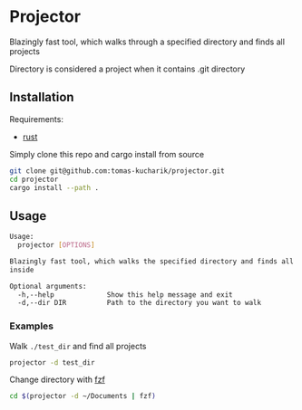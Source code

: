 # Projector

Blazingly fast tool, which walks through a specified directory and finds all projects

Directory is considered a project when it contains .git directory

## Installation
Requirements:
- [rust](https://www.rust-lang.org/tools/install)

Simply clone this repo and cargo install from source
```bash
git clone git@github.com:tomas-kucharik/projector.git
cd projector
cargo install --path .
```

## Usage

```bash
Usage:
  projector [OPTIONS]

Blazingly fast tool, which walks the specified directory and finds all projects
inside

Optional arguments:
  -h,--help             Show this help message and exit
  -d,--dir DIR          Path to the directory you want to walk
```

### Examples

Walk `./test_dir` and find all projects
```bash
projector -d test_dir
```

Change directory with [fzf](https://github.com/junegunn/fzf)
```bash
cd $(projector -d ~/Documents | fzf)
```
